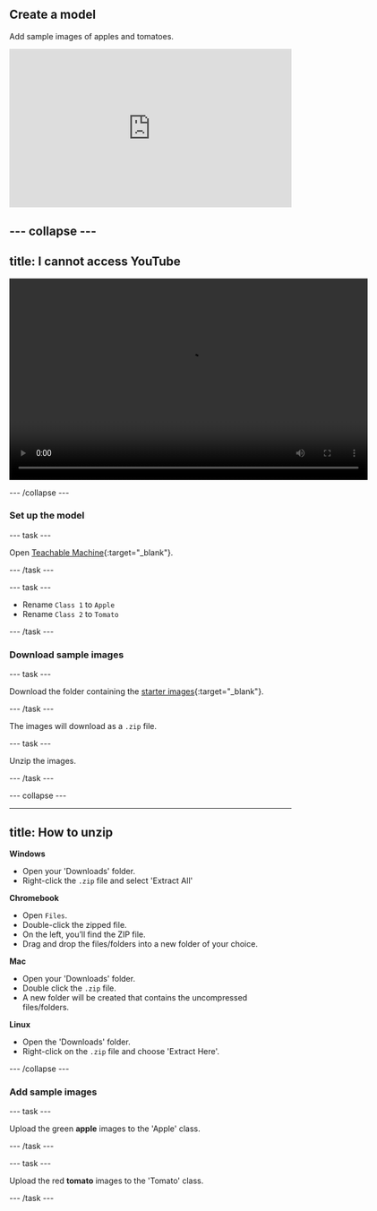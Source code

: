 ## Create a model

Add sample images of apples and tomatoes.

<html>
  <div style="position: relative; overflow: hidden; padding-top: 56.25%;">
    <iframe style="position: absolute; top: 0; left: 0; right: 0; width: 100%; height: 100%; border: none;" src="https://www.youtube.com/embed/XXXXXXXXXXX?rel=0&cc_load_policy=1" allowfullscreen allow="accelerometer; autoplay; clipboard-write; encrypted-media; gyroscope; picture-in-picture; web-share"></iframe>
  </div>
</html>

--- collapse ---
---
title: I cannot access YouTube
---

<video width="640" height="360" controls>
  <source src="images/XXXXXXXXXXX.mp4" type="video/mp4">
Your browser does not support the video tag.
</video>

--- /collapse ---

### Set up the model

--- task ---

Open [Teachable Machine](https://rpf.io/tm){:target="_blank"}.

--- /task ---

--- task ---

- Rename `Class 1` to `Apple` 
- Rename `Class 2` to `Tomato`

--- /task ---

### Download sample images

--- task ---

Download the folder containing the [starter images](https://drive.google.com/drive/folders/1HrXSmxNgoXrfHJDfdyOyQxV9aPCaWdAZ){:target="_blank"}.

--- /task ---

The images will download as a `.zip` file.

--- task ---

Unzip the images.

--- /task ---

--- collapse ---

---
title: How to unzip
---
 
 **Windows**
 - Open your 'Downloads' folder.
 - Right-click the `.zip` file and select 'Extract All'

 **Chromebook**
 - Open `Files`. 
 - Double-click the zipped file. 
 - On the left, you’ll find the ZIP file.
 - Drag and drop the files/folders into a new folder of your choice.

 **Mac**
 - Open your 'Downloads' folder.
 - Double click the `.zip` file. 
 - A new folder will be created that contains the uncompressed files/folders.

**Linux**
- Open the 'Downloads' folder.
- Right-click on the `.zip` file and choose 'Extract Here'.

--- /collapse ---

### Add sample images

--- task ---

Upload the green **apple** images to the 'Apple' class.

--- /task ---

--- task ---

Upload the red **tomato** images to the 'Tomato' class.

--- /task ---
